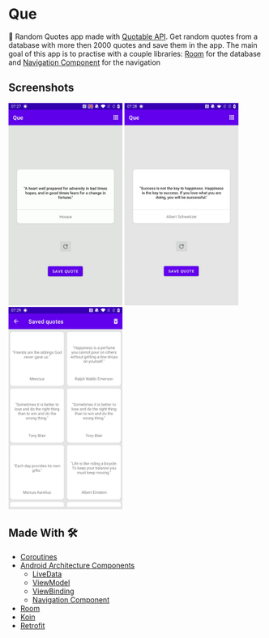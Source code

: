 # Que

:speech_balloon: Random Quotes app made with [Quotable API]. Get random quotes from a database with more then 2000 quotes and save them in the app.
The main goal of this app is to practise with a couple libraries: [Room] for the database and [Navigation Component] for the navigation

## Screenshots
<p>
  <img src="https://github.com/Ashhas/Que/blob/main/screenshot/appgif.gif" width="225">
  <img src="https://github.com/Ashhas/Que/blob/main/screenshot/Screenshot_20211003-072819.jpg" width="225"> 
  <img src="https://github.com/Ashhas/Que/blob/main/screenshot/Screenshot_20211003-072908.jpg" width="225">
 </p>

## Made With 🛠
- [Coroutines](https://kotlinlang.org/docs/reference/coroutines-overview.html)
- [Android Architecture Components](https://developer.android.com/topic/libraries/architecture) 
  - [LiveData](https://developer.android.com/topic/libraries/architecture/livedata)  
  - [ViewModel](https://developer.android.com/topic/libraries/architecture/viewmodel) 
  - [ViewBinding](https://developer.android.com/topic/libraries/view-binding) 
  - [Navigation Component](https://developer.android.com/guide/navigation) 
- [Room](https://developer.android.com/jetpack/androidx/releases/room)
- [Koin](https://insert-koin.io/)
- [Retrofit](https://square.github.io/retrofit/)


[Quotable API]:https://github.com/lukePeavey/quotable
[Navigation Component]:https://developer.android.com/guide/navigation
[Room]:https://developer.android.com/jetpack/androidx/releases/room
